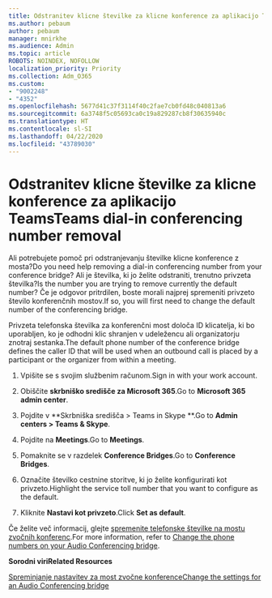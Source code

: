 ```yaml
---
title: Odstranitev klicne številke za klicne konference za aplikacijo Teams
ms.author: pebaum
author: pebaum
manager: mnirkhe
ms.audience: Admin
ms.topic: article
ROBOTS: NOINDEX, NOFOLLOW
localization_priority: Priority
ms.collection: Adm_O365
ms.custom:
- "9002248"
- "4352"
ms.openlocfilehash: 5677d41c37f3114f40c2fae7cb0fd48c040813a6
ms.sourcegitcommit: 6a3748f5c05693ca0c19a829287cb8f30635940c
ms.translationtype: HT
ms.contentlocale: sl-SI
ms.lasthandoff: 04/22/2020
ms.locfileid: "43789030"
---
```

# <a name="teams-dial-in-conferencing-number-removal"></a><span data-ttu-id="086d7-102">Odstranitev klicne številke za klicne konference za aplikacijo Teams</span><span class="sxs-lookup"><span data-stu-id="086d7-102">Teams dial-in conferencing number removal</span></span>

<span data-ttu-id="086d7-103">Ali potrebujete pomoč pri odstranjevanju številke klicne konference z mosta?</span><span class="sxs-lookup"><span data-stu-id="086d7-103">Do you need help removing a dial-in conferencing number from your conference bridge?</span></span> <span data-ttu-id="086d7-104">Ali je številka, ki jo želite odstraniti, trenutno privzeta številka?</span><span class="sxs-lookup"><span data-stu-id="086d7-104">Is the number you are trying to remove currently the default number?</span></span> <span data-ttu-id="086d7-105">Če je odgovor pritrdilen, boste morali najprej spremeniti privzeto število konferenčnih mostov.</span><span class="sxs-lookup"><span data-stu-id="086d7-105">If so, you will first need to change the default number of the conferencing bridge.</span></span>

<span data-ttu-id="086d7-106">Privzeta telefonska številka za konferenčni most določa ID klicatelja, ki bo uporabljen, ko je odhodni klic shranjen v udeležencu ali organizatorju znotraj sestanka.</span><span class="sxs-lookup"><span data-stu-id="086d7-106">The default phone number of the conference bridge defines the caller ID that will be used when an outbound call is placed by a participant or the organizer from within a meeting.</span></span>

1. <span data-ttu-id="086d7-107">Vpišite se s svojim službenim računom.</span><span class="sxs-lookup"><span data-stu-id="086d7-107">Sign in with your work account.</span></span>

2. <span data-ttu-id="086d7-108">Obiščite **skrbniško središče za Microsoft 365**.</span><span class="sxs-lookup"><span data-stu-id="086d7-108">Go to **Microsoft 365 admin center**.</span></span>

3. <span data-ttu-id="086d7-109">Pojdite v \*\*Skrbniška središča > Teams in Skype \*\*.</span><span class="sxs-lookup"><span data-stu-id="086d7-109">Go to **Admin centers > Teams & Skype**.</span></span>

4. <span data-ttu-id="086d7-110">Pojdite na **Meetings**.</span><span class="sxs-lookup"><span data-stu-id="086d7-110">Go to **Meetings**.</span></span>

5. <span data-ttu-id="086d7-111">Pomaknite se v razdelek **Conference Bridges**.</span><span class="sxs-lookup"><span data-stu-id="086d7-111">Go to **Conference Bridges**.</span></span>

6. <span data-ttu-id="086d7-112">Označite številko cestnine storitve, ki jo želite konfigurirati kot privzeto.</span><span class="sxs-lookup"><span data-stu-id="086d7-112">Highlight the service toll number that you want to configure as the default.</span></span>

7. <span data-ttu-id="086d7-113">Kliknite **Nastavi kot privzeto**.</span><span class="sxs-lookup"><span data-stu-id="086d7-113">Click **Set as default**.</span></span>

<span data-ttu-id="086d7-114">Če želite več informacij, glejte [spremenite telefonske številke na mostu zvočnih konferenc](https://docs.microsoft.com/microsoftteams/change-the-phone-numbers-on-your-audio-conferencing-bridge).</span><span class="sxs-lookup"><span data-stu-id="086d7-114">For more information, refer to [Change the phone numbers on your Audio Conferencing bridge](https://docs.microsoft.com/microsoftteams/change-the-phone-numbers-on-your-audio-conferencing-bridge).</span></span>

<span data-ttu-id="086d7-115">**Sorodni viri**</span><span class="sxs-lookup"><span data-stu-id="086d7-115">**Related Resources**</span></span>

[<span data-ttu-id="086d7-116">Spreminjanje nastavitev za most zvočne konference</span><span class="sxs-lookup"><span data-stu-id="086d7-116">Change the settings for an Audio Conferencing bridge</span></span>](https://docs.microsoft.com/microsoftteams/change-the-settings-for-an-audio-conferencing-bridge)
